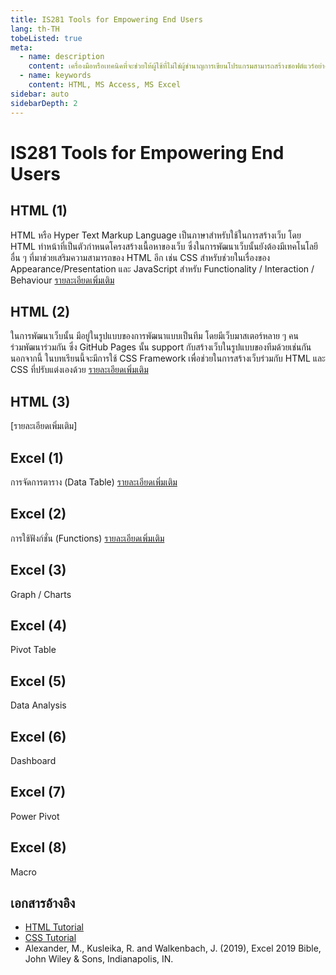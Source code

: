 ```yaml
---
title: IS281 Tools for Empowering End Users
lang: th-TH
tobeListed: true
meta:
  - name: description
    content: เครื่องมือหรือเทคนิคที่จะช่วยให้ผู้ใช้ที่ไม่ใช่ผู้ชำนาญการเขียนโปรแกรมสามารถสร้างซอฟต์แวร์อย่างง่าย หรือเพิ่มขยายแอปพลิเคชั่นที่มีอยู่ได้ ภาษาที่ใช้สำหรับการสร้างหน้าเว็บ ระบบจัดการเนื้อหา ซอฟต์แวร์กระดาษทำการ ซอฟต์แวร์จัดการฐานข้อมูล หรือเครื่องมือ และเทคนิคอื่นๆ โดยแอปพลิเคชั่นที่พัฒนาจะเน้นไปที่แอปพลิเคชั่นทางธุรกิจเป็นหลัก
  - name: keywords
    content: HTML, MS Access, MS Excel
sidebar: auto
sidebarDepth: 2
---
```


# IS281 Tools for Empowering End Users

## HTML (1)

HTML หรือ Hyper Text Markup Language เป็นภาษาสำหรับใช้ในการสร้างเว็บ โดย HTML ทำหน้าที่เป็นตัวกำหนดโครงสร้างเนื้อหาของเว็บ ซึ่งในการพัฒนาเว็บนั้นยังต้องมีเทคโนโลยีอื่น ๆ ที่มาช่วยเสริมความสามารถของ HTML อีก เช่น CSS สำหรับช่วยในเรื่องของ Appearance/Presentation และ JavaScript สำหรับ Functionality / Interaction / Behaviour [รายละเอียดเพิ่มเติม](week-01.md)

## HTML (2)

ในการพัฒนาเว็บนั้น มีอยู่ในรูปแบบของการพัฒนาแบบเป็นทีม โดยมีเว็บมาสเตอร์หลาย ๆ คนร่วมพัฒนาร่วมกัน ซึ่ง GitHub Pages นั้น support กับสร้างเว็บในรูปแบบของทีมด้วยเช่นกัน นอกจากนี้ ในบทเรียนนี้จะมีการใช้ CSS Framework เพื่อช่วยในการสร้างเว็บร่วมกับ HTML และ CSS ที่ปรับแต่งเองด้วย [รายละเอียดเพิ่มเติม](week-02.md)

## HTML (3)

[รายละเอียดเพิ่มเติม]

## Excel (1)

การจัดการตาราง (Data Table) [รายละเอียดเพิ่มเติม](week-11.md)

## Excel (2)

การใช้ฟังก์ชั่น (Functions) [รายละเอียดเพิ่มเติม](week-12.md)

## Excel (3)

Graph / Charts

## Excel (4)

Pivot Table

## Excel (5)

Data Analysis

## Excel (6)

Dashboard

## Excel (7)

Power Pivot

## Excel (8)

Macro

## เอกสารอ้างอิง

- [HTML Tutorial](<https://www.w3schools.com/html/>)
- [CSS Tutorial](<https://www.w3schools.com/css/default.asp>)
- Alexander, M., Kusleika, R. and Walkenbach, J. (2019), Excel 2019 Bible, John Wiley & Sons, Indianapolis, IN.

